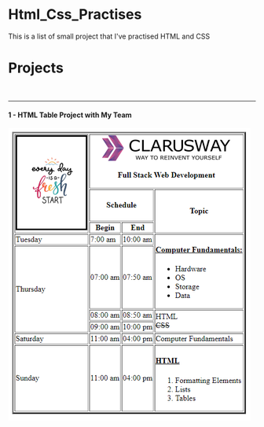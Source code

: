 # Html_Css_Practises
This is a list of small project that I've practised HTML and CSS


<h1>Projects</h1>
<br><hr>

<h4>1 - HTML Table Project with My Team</h4>

<img src="https://github.com/Bskasan/Html_Css_Practises/blob/main/Teamwork_Projects/HTML_CSS/images/Html_Table_Project.PNG" alt="Table Project">
